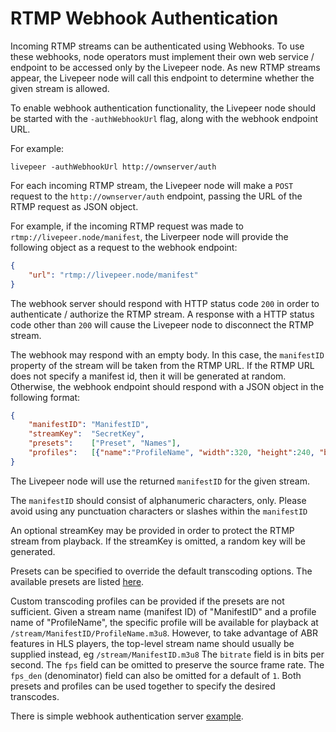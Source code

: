 # RTMP Webhook Authentication

Incoming RTMP streams can be authenticated using Webhooks. To use these webhooks, node operators must implement their own web service / endpoint to be accessed only by the Livepeer node. As new RTMP streams appear, the Livepeer node will call this endpoint to determine whether the given stream is allowed.

To enable webhook authentication functionality, the Livepeer node should be started with the `-authWebhookUrl` flag, along with the webhook endpoint URL.

For example:

```console
livepeer -authWebhookUrl http://ownserver/auth
```

For each incoming RTMP stream, the Livepeer node will make a `POST` request to the `http://ownserver/auth` endpoint, passing the URL of the RTMP request as JSON object.

For example, if the incoming RTMP request was made to `rtmp://livepeer.node/manifest`, the Liverpeer node will provide the following object as a request to the webhook endpoint:

```json
{
    "url": "rtmp://livepeer.node/manifest"
}
```

The webhook server should respond with HTTP status code `200` in order to authenticate / authorize the RTMP stream. A response with a HTTP status code other than `200` will cause the Livepeer node to disconnect the RTMP stream.

The webhook may respond with an empty body.  In this case, the `manifestID` property of the stream will be taken from the RTMP URL.  If the RTMP URL does not specify a manifest id, then it will be generated at random.  Otherwise, the webhook endpoint should respond with a JSON object in the following format:

```json
{
    "manifestID": "ManifestID",
    "streamKey":  "SecretKey",
    "presets":    ["Preset", "Names"],
    "profiles":   [{"name":"ProfileName", "width":320, "height":240, "bitrate":1000000, "fps":30, "fps_den":1}]
}
```
The Livepeer node will use the returned `manifestID` for the given stream.

The `manifestID` should consist of alphanumeric characters, only.  Please avoid using any punctuation characters or slashes within the `manifestID`

An optional streamKey may be provided in order to protect the RTMP stream from playback. If the streamKey is omitted, a random key will be generated.

Presets can be specified to override the default transcoding options. The available presets are listed [here](https://github.com/livepeer/go-livepeer/blob/master/common/videoprofile_ids.go).

Custom transcoding profiles can be provided if the presets are not sufficient. Given a stream name (manifest ID) of "ManifestID" and a profile name of "ProfileName", the specific profile will be available for playback at `/stream/ManifestID/ProfileName.m3u8`. However, to take advantage of ABR features in HLS players, the top-level stream name should usually be supplied instead, eg `/stream/ManifestID.m3u8` The `bitrate` field is in bits per second. The `fps` field can be omitted to preserve the source frame rate. The `fps_den` (denominator) field can also be omitted for a default of `1`. Both presets and profiles can be used together to specify the desired transcodes.

There is simple webhook authentication server [example](https://github.com/livepeer/go-livepeer/blob/master/cmd/simple_auth_server/simple_auth_server.go).
